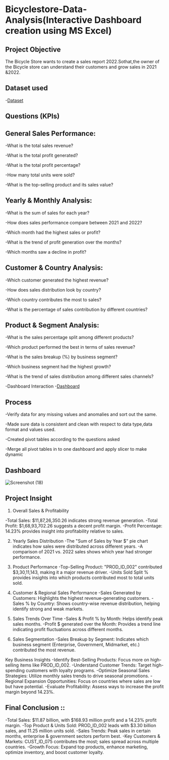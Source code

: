 # Bicyclestore-Data-Analysis(Interactive Dashboard creation using MS Excel)
## Project Objective
The Bicycle Store wants to create a sales report 2022.Sothat,the owner of the Bicycle store can understand their customers and grow sales in 2021 &2022.

## Dataset used
-<a href="https://github.com/Bhargavisri-pusala/Data-Analysis-Dashboard/blob/main/Sales%20Dataset-1.xlsx">Dataset</a>

## Questions (KPIs)

## General Sales Performance:

-What is the total sales revenue?

-What is the total profit generated?

-What is the total profit percentage?

-How many total units were sold?

-What is the top-selling product and its sales value? 

## Yearly & Monthly Analysis:

-What is the sum of sales for each year?

-How does sales performance compare between 2021 and 2022?

-Which month had the highest sales or profit?

-What is the trend of profit generation over the months?

-Which months saw a decline in profit?

## Customer & Country Analysis:

-Which customer generated the highest revenue?

-How does sales distribution look by country?

-Which country contributes the most to sales?

-What is the percentage of sales contribution by different countries?

## Product & Segment Analysis:

-What is the sales percentage split among different products?

-Which product performed the best in terms of sales revenue?

-What is the sales breakup (%) by business segment?

-Which business segment had the highest growth?

-What is the trend of sales distribution among different sales channels?

-Dashboard Interaction -<a href="https://github.com/Bhargavisri-pusala/Data-Analysis-Dashboard/blob/main/Sales%20Data_Dashboard%20-%20ammu.xlsx">Dashboard</a>

## Process

-Verify data for any missing values and anomalies and sort out the same.

-Made sure data is consistent and clean with respect to data type,data format and values used.

-Created pivot tables according to the questions asked

-Merge all pivot tables in to one dashboard and apply slicer to make dynamic

## Dashboard

![Screenshot (18)](https://github.com/user-attachments/assets/7e8d162c-d277-48ec-8294-6d2708b97509)


## Project Insight

1. Overall Sales & Profitability

-Total Sales: $11,87,26,350.26 indicates strong revenue generation.
-Total Profit: $1,68,93,702.26 suggests a decent profit margin.
-Profit Percentage: 14.23% provides insight into profitability relative to sales.

2. Yearly Sales Distribution
-The "Sum of Sales by Year $" pie chart indicates how sales were distributed across different years.
-A comparison of 2021 vs. 2022 sales shows which year had stronger performance.

3. Product Performance
-Top-Selling Product: "PROD_ID_002" contributed $3,30,11,143, making it a major revenue driver.
-Units Sold Split % provides insights into which products contributed most to total units sold.

4. Customer & Regional Sales Performance
-Sales Generated by Customers: Highlights the highest revenue-generating customers.
-Sales % by Country: Shows country-wise revenue distribution, helping identify strong and weak markets.

5. Sales Trends Over Time
-Sales & Profit % by Month: Helps identify peak sales months.
-Profit $ generated over the Month: Provides a trend line indicating profit fluctuations across different months.

6. Sales Segmentation
-Sales Breakup by Segment: Indicates which business segment (Enterprise, Government, Midmarket, etc.) contributed the most revenue.

Key Business Insights
-Identify Best-Selling Products: Focus more on high-selling items like PROD_ID_002.
-Understand Customer Trends: Target high-spending customers with loyalty programs.
-Optimize Seasonal Sales Strategies: Utilize monthly sales trends to drive seasonal promotions.
-Regional Expansion Opportunities: Focus on countries where sales are low but have potential.
-Evaluate Profitability: Assess ways to increase the profit margin beyond 14.23%.

## Final Conclusion ::
-Total Sales: $11.87 billion, with $168.93 million profit and a 14.23% profit margin.
-Top Product & Units Sold: PROD_ID_002 leads with $3.30 billion sales, and 11.25 million units sold.
-Sales Trends: Peak sales in certain months, enterprise & government sectors perform best.
-Key Customers & Markets: CUST_ID_075 contributes the most; sales spread across multiple countries.
-Growth Focus: Expand top products, enhance marketing, optimize inventory, and boost customer loyalty.





 

